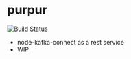 # purpur

[![Build Status](https://travis-ci.org/nodefluent/purpur.svg?branch=master)](https://travis-ci.org/nodefluent/purpur)

- node-kafka-connect as a rest service
- WIP